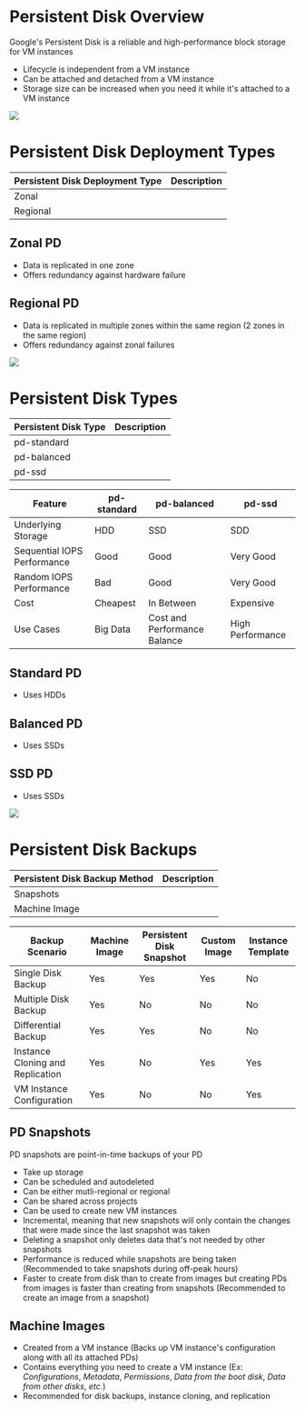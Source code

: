 # Persistent Disk Overview

Google's Persistent Disk is a reliable and high-performance block storage for VM instances

* Lifecycle is independent from a VM instance
* Can be attached and detached from a VM instance
* Storage size can be increased when you need it while it's attached to a VM instance

![](https://github.com/JonmarCorpuz/SecondBrain/blob/main/Assets/Whitespace.png)

# Persistent Disk Deployment Types 

| Persistent Disk Deployment Type | Description |
| --- | --- |
| Zonal | |
| Regional | |

## Zonal PD

* Data is replicated in one zone
* Offers redundancy against hardware failure

## Regional PD

* Data is replicated in multiple zones within the same region (2 zones in the same region)
* Offers redundancy against zonal failures 

![](https://github.com/JonmarCorpuz/SecondBrain/blob/main/Assets/Whitespace.png)

# Persistent Disk Types

| Persistent Disk Type | Description |
| --- | --- |
| pd-standard | |
| pd-balanced | |
| pd-ssd | |

| Feature | pd-standard | pd-balanced | pd-ssd |
| --- | --- | --- | --- |
| Underlying Storage | HDD | SSD | SDD |
| Sequential IOPS Performance | Good | Good | Very Good |
| Random IOPS Performance | Bad | Good | Very Good |
| Cost | Cheapest | In Between | Expensive |
| Use Cases | Big Data | Cost and Performance Balance | High Performance |

## Standard PD

* Uses HDDs

## Balanced PD

* Uses SSDs

## SSD PD

* Uses SSDs

![](https://github.com/JonmarCorpuz/SecondBrain/blob/main/Assets/Whitespace.png)

# Persistent Disk Backups

| Persistent Disk Backup Method | Description |
| --- | --- |
| Snapshots | |
| Machine Image | |

| Backup Scenario | Machine Image | Persistent Disk Snapshot | Custom Image | Instance Template |
| --- | --- | --- | --- | --- |
| Single Disk Backup | Yes | Yes | Yes | No |
| Multiple Disk Backup | Yes | No | No | No |
| Differential Backup | Yes | Yes | No | No |
| Instance Cloning and Replication | Yes | No | Yes | Yes |
| VM Instance Configuration | Yes | No | No | Yes |

## PD Snapshots

PD snapshots are point-in-time backups of your PD

* Take up storage
* Can be scheduled and autodeleted
* Can be either mutli-regional or regional
* Can be shared across projects
* Can be used to create new VM instances
* Incremental, meaning that new snapshots will only contain the changes that were made since the last snapshot was taken
* Deleting a snapshot only deletes data that's not needed by other snapshots
* Performance is reduced while snapshots are being taken (Recommended to take snapshots during off-peak hours)
* Faster to create from disk than to create from images but creating PDs from images is faster than creating from snapshots (Recommended to create an image from a snapshot)

## Machine Images

* Created from a VM instance (Backs up VM instance's configuration along with all its attached PDs)
* Contains everything you need to create a VM instance (Ex: *Configurations*, *Metadata*, *Permissions*, *Data from the boot disk*, *Data from other disks*, *etc.*)
* Recommended for disk backups, instance cloning, and replication
